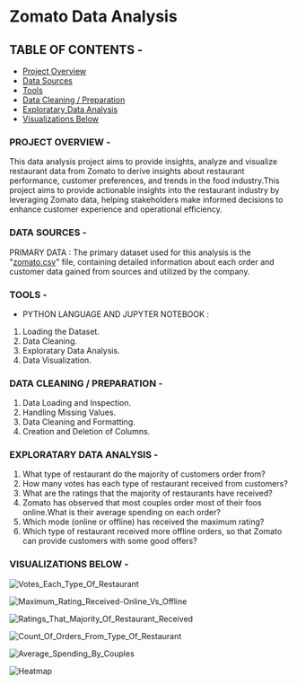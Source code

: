 # Zomato Data Analysis

## TABLE OF CONTENTS -

- [Project Overview](#project-overview)
- [Data Sources](#data-sources)
- [Tools](#tools)
- [Data Cleaning / Preparation](#data-cleaning-/-preparation)
- [Exploratary Data Analysis](#exploratary-data-analysis)
- [Visualizations Below](#visualizations-below)

### PROJECT OVERVIEW -

This data analysis project aims to provide insights, analyze and visualize restaurant data from Zomato to derive insights about restaurant performance, customer preferences, and trends in the food industry.This project aims to provide actionable insights into the restaurant industry by leveraging Zomato data, helping stakeholders make informed decisions to enhance customer experience and operational efficiency.

### DATA SOURCES -

PRIMARY DATA : The primary dataset used for this analysis is the "[zomato.csv](#zomato.csv)" file, containing detailed information about each order and customer data gained from sources and utilized by the company.

### TOOLS -

- PYTHON LANGUAGE AND JUPYTER NOTEBOOK :

1. Loading the Dataset.
2. Data Cleaning.
3. Exploratary Data Analysis.
4. Data Visualization.

### DATA CLEANING / PREPARATION -

1. Data Loading and Inspection.
2. Handling Missing Values.
3. Data Cleaning and Formatting.
4. Creation and Deletion of Columns.

### EXPLORATARY DATA ANALYSIS -

1. What type of restaurant do the majority of customers order from?
2. How many votes has each type of restaurant received from customers?
3. What are the ratings that the majority of restaurants have received?
4. Zomato has observed that most couples order most of their foos online.What is their average spending on each order?
5. Which mode (online or offline) has received the maximum rating?
6. Which type of restaurant received more offline orders, so that Zomato can provide customers with some good offers?

### VISUALIZATIONS BELOW -

![Votes_Each_Type_Of_Restaurant](https://github.com/user-attachments/assets/c91373fa-96e9-464c-a3a0-5659972bc13a)


![Maximum_Rating_Received-Online_Vs_Offline](https://github.com/user-attachments/assets/4439de74-5814-4110-9b25-f2aba0d4cd79)


![Ratings_That_Majority_Of_Restaurant_Received](https://github.com/user-attachments/assets/6896221b-d09d-4297-ab62-fd080b70d732) 


![Count_Of_Orders_From_Type_Of_Restaurant](https://github.com/user-attachments/assets/49ce3bf9-68c1-411c-9edf-085f16ec2dda) 


![Average_Spending_By_Couples](https://github.com/user-attachments/assets/aca699c0-9f3f-4a65-9b71-913d1905e8ef) 


![Heatmap](https://github.com/user-attachments/assets/1a9324bb-28cc-4881-b0c4-15ec3ea9f11e)
